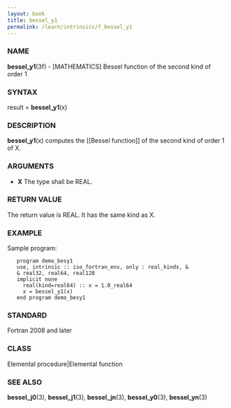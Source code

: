 ```yaml
---
layout: book
title: bessel_y1
permalink: /learn/intrinsics/f_bessel_y1
---
```

### NAME

**bessel\_y1**(3f) - \[MATHEMATICS\] Bessel function
of the second kind of order 1

### SYNTAX

result = **bessel\_y1**(x)

### DESCRIPTION

**bessel\_y1**(x) computes the \[\[Bessel function\]\] of the second
kind of order 1 of X.

### ARGUMENTS

  - **X**
    The type shall be REAL.

### RETURN VALUE

The return value is REAL. It has the same kind as X.

### EXAMPLE

Sample program:

```
   program demo_besy1
   use, intrinsic :: iso_fortran_env, only : real_kinds, &
   & real32, real64, real128
   implicit none
     real(kind=real64) :: x = 1.0_real64
     x = bessel_y1(x)
   end program demo_besy1
```

### STANDARD

Fortran 2008 and later

### CLASS

Elemental procedure|Elemental function

### SEE ALSO

**bessel\_j0**(3), **bessel\_j1**(3), **bessel\_jn**(3),
**bessel\_y0**(3), **bessel\_yn**(3)
